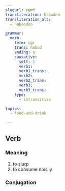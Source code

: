 ```yaml
---
slugurl: हबुड़णो
transliteration: habudno
transliteration_alt:
  - haboodno

grammar:
  verb:
    term: हबुड़
    trans: habud
    ending: a
    causative:
      self: 1
      verb1:
      verb1_trans:
      verb2:
      verb2_trans:
      verb3:
      verb3_trans:
    type:
      - intransitive

topics:
  - food-and-drink

---
```


## Verb

### Meaning

<word-meanings>

1. to slurp
2. to consume noisily

</word-meanings>

### Conjugation

<verb-conj :grammar="grammar" ></verb-conj>


